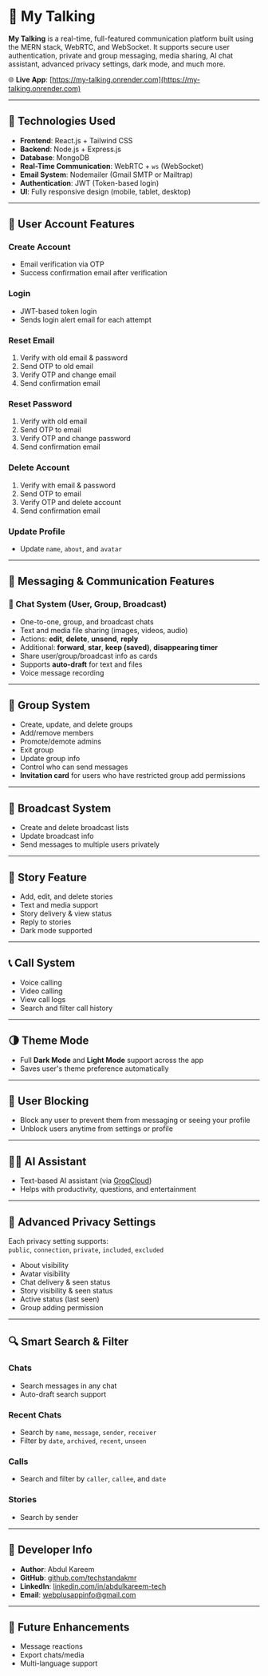 ﻿# 💬 My Talking

**My Talking** is a real-time, full-featured communication platform built using the MERN stack, WebRTC, and WebSocket. It supports secure user authentication, private and group messaging, media sharing, AI chat assistant, advanced privacy settings, dark mode, and much more.

🌐 **Live App**: [https://my-talking.onrender.com](https://my-talking.onrender.com)

---

## 🚀 Technologies Used

- **Frontend**: React.js + Tailwind CSS  
- **Backend**: Node.js + Express.js  
- **Database**: MongoDB  
- **Real-Time Communication**: WebRTC + `ws` (WebSocket)  
- **Email System**: Nodemailer (Gmail SMTP or Mailtrap)  
- **Authentication**: JWT (Token-based login)  
- **UI**: Fully responsive design (mobile, tablet, desktop)

---

## 🔐 User Account Features

### Create Account
- Email verification via OTP  
- Success confirmation email after verification

### Login
- JWT-based token login  
- Sends login alert email for each attempt

### Reset Email
1. Verify with old email & password  
2. Send OTP to old email  
3. Verify OTP and change email  
4. Send confirmation email

### Reset Password
1. Verify with old email  
2. Send OTP to email  
3. Verify OTP and change password  
4. Send confirmation email

### Delete Account
1. Verify with email & password  
2. Send OTP to email  
3. Verify OTP and delete account  
4. Send confirmation email

### Update Profile
- Update `name`, `about`, and `avatar`

---

## 💬 Messaging & Communication Features

### 📩 Chat System (User, Group, Broadcast)

- One-to-one, group, and broadcast chats  
- Text and media file sharing (images, videos, audio)  
- Actions: **edit**, **delete**, **unsend**, **reply**  
- Additional: **forward**, **star**, **keep (saved)**, **disappearing timer**  
- Share user/group/broadcast info as cards  
- Supports **auto-draft** for text and files  
- Voice message recording

---

## 👥 Group System

- Create, update, and delete groups  
- Add/remove members  
- Promote/demote admins  
- Exit group  
- Update group info  
- Control who can send messages  
- **Invitation card** for users who have restricted group add permissions

---

## 📢 Broadcast System

- Create and delete broadcast lists  
- Update broadcast info  
- Send messages to multiple users privately

---

## 📖 Story Feature

- Add, edit, and delete stories  
- Text and media support  
- Story delivery & view status  
- Reply to stories  
- Dark mode supported

---

## 📞 Call System

- Voice calling  
- Video calling  
- View call logs  
- Search and filter call history

---

## 🌗 Theme Mode

- Full **Dark Mode** and **Light Mode** support across the app  
- Saves user's theme preference automatically

---

## 🚫 User Blocking

- Block any user to prevent them from messaging or seeing your profile  
- Unblock users anytime from settings or profile

---

## 🧑‍💻 AI Assistant

- Text-based AI assistant (via [GroqCloud](https://groq.com))  
- Helps with productivity, questions, and entertainment

---

## 🔐 Advanced Privacy Settings

Each privacy setting supports:  
`public`, `connection`, `private`, `included`, `excluded`

- About visibility  
- Avatar visibility  
- Chat delivery & seen status  
- Story visibility & seen status  
- Active status (last seen)  
- Group adding permission

---

## 🔍 Smart Search & Filter

### Chats
- Search messages in any chat  
- Auto-draft search support

### Recent Chats
- Search by `name`, `message`, `sender`, `receiver`  
- Filter by `date`, `archived`, `recent`, `unseen`

### Calls
- Search and filter by `caller`, `callee`, and `date`

### Stories
- Search by sender

---

## 👤 Developer Info

- **Author**: Abdul Kareem  
- **GitHub**: [github.com/techstandakmr](https://github.com/techstandakmr)  
- **LinkedIn**: [linkedin.com/in/abdulkareem-tech](https://linkedin.com/in/abdulkareem-tech)  
- **Email**: [webplusappinfo@gmail.com](mailto:webplusappinfo@gmail.com)

---

## 📌 Future Enhancements

- Message reactions  
- Export chats/media  
- Multi-language support
